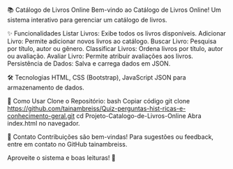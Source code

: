 📚 Catálogo de Livros Online
Bem-vindo ao Catálogo de Livros Online! Um sistema interativo para gerenciar um catálogo de livros.

✨ Funcionalidades
Listar Livros: Exibe todos os livros disponíveis.
Adicionar Livro: Permite adicionar novos livros ao catálogo.
Buscar Livro: Pesquisa por título, autor ou gênero.
Classificar Livros: Ordena livros por título, autor ou avaliação.
Avaliar Livro: Permite atribuir avaliações aos livros.
Persistência de Dados: Salva e carrega dados em JSON.


🛠️ Tecnologias
HTML, CSS (Bootstrap), JavaScript
JSON para armazenamento de dados.

🚀 Como Usar
Clone o Repositório:
bash
Copiar código
git clone https://github.com/tainambreiss/Quiz-perguntas-hist-ricas-e-conhecimento-geral.git
cd Projeto-Catalogo-de-Livros-Online
Abra index.html no navegador.


📧 Contato
Contribuições são bem-vindas! Para sugestões ou feedback, entre em contato no GitHub tainambreiss.

Aproveite o sistema e boas leituras! 📖

